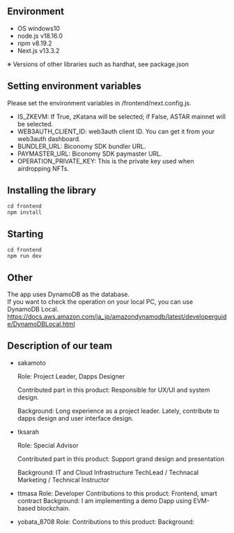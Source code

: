 ## Environment
- OS windows10
- node.js v18.16.0
- npm v8.19.2
- Next.js v13.3.2

※ Versions of other libraries such as hardhat, see package.json


## Setting environment variables
Please set the environment variables in /frontend/next.config.js.

- IS_ZKEVM: If True, zKatana will be selected; if False, ASTAR mainnet will be selected.
- WEB3AUTH_CLIENT_ID: web3auth client ID. You can get it from your web3auth dashboard.
- BUNDLER_URL: Biconomy SDK bundler URL.
- PAYMASTER_URL: Biconomy SDK paymaster URL.
- OPERATION_PRIVATE_KEY: This is the private key used when airdropping NFTs.

## Installing the library
```
cd frontend
npm install
```

## Starting
```
cd frontend
npm run dev
```

## Other
The app uses DynamoDB as the database.<br>
If you want to check the operation on your local PC, you can use DynamoDB Local.<br>
https://docs.aws.amazon.com/ja_jp/amazondynamodb/latest/developerguide/DynamoDBLocal.html


## Description of our team 
- sakamoto
  
  Role: Project Leader, Dapps Designer
  
  Contributed part in this product: Responsible for UX/UI and system design.
  
  Background: Long experience as a project leader. Lately, contribute to dapps design and user interface design.

- tksarah

  Role: Special Advisor

  Contributed part in this product: Support grand design and presentation 

  Background: IT and Cloud Infrastructure TechLead / Technacal Marketing / Technical Instructor 

- ttmasa
Role: Developer
Contributions to this product: Frontend, smart contract
Background: I am implementing a demo Dapp using EVM-based blockchain.
- yobata_8708
Role:
Contributions to this product:
Background:
